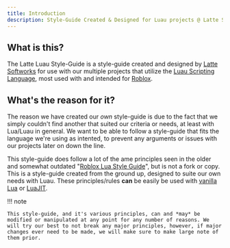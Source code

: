```yaml
---
title: Introduction
description: Style-Guide Created & Designed for Luau projects @ Latte Softworks
---
```


## What is this?
The Latte Luau Style-Guide is a style-guide created and designed by [Latte Softworks](https://latte.to/) for use with our multiple projects that utilize the [Luau Scripting Language](https://luau-lang.org/), most used with and intended for [Roblox](https://roblox.com/).

## What's the reason for it?
The reason we have created our *own* style-guide is due to the fact that we simply couldn't find another that suited our criteria or needs, at least with Lua/Luau in general. We want to be able to follow a style-guide that fits the language we're using as intented, to prevent any arguments or issues with our projects later on down the line.

This style-guide does follow a lot of the ame principles seen in the older and somewhat outdated "[Roblox Lua Style Guide](https://roblox.github.io/lua-style-guide)", but is not a fork or copy. This is a style-guide created from the ground up, designed to suite our own needs with Luau. These principles/rules **can** be easily be used with [vanilla Lua](https://lua.org/) or [LuaJIT](http://luajit.org/).

!!! note

    This style-guide, and it's various principles, can and *may* be modified or manipulated at any point for any number of reasons. We will try our best to not break any major principles, however, if major changes ever need to be made, we will make sure to make large note of them prior.

